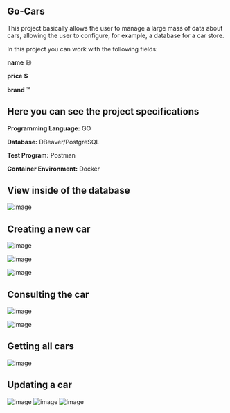 ## Go-Cars


This project basically allows the user to manage a large mass of data about cars, allowing the user to configure, for example, a database for a car store.

In this project you can work with the following fields:

**name** 😃

**price** 💲

**brand** ™

## Here you can see the project specifications


**Programming Language:** GO

**Database:** DBeaver/PostgreSQL

**Test Program:** Postman

**Container Environment:** Docker

## View inside of the database


![image](https://github.com/DEEPLERZERA/go-cars/assets/73613620/fd16157f-50b6-4314-b909-c621e4303bd0)

## Creating a new car


![image](https://github.com/DEEPLERZERA/go-cars/assets/73613620/77430f01-2d7f-410f-82be-ef17e99f15a2)

![image](https://github.com/DEEPLERZERA/go-cars/assets/73613620/a133f940-21c2-46d7-ab5c-ec63f8df5ce5)

![image](https://github.com/DEEPLERZERA/go-cars/assets/73613620/0e0e9c3d-eb13-48b6-b35f-dd4ff1496450)

## Consulting the car


![image](https://github.com/DEEPLERZERA/go-cars/assets/73613620/2eca017c-a213-41ad-ab10-bc4ef54d488d)

![image](https://github.com/DEEPLERZERA/go-cars/assets/73613620/f6fa1f9a-b1f1-4ebd-87c0-9266862d974a)

## Getting all cars


![image](https://github.com/DEEPLERZERA/go-cars/assets/73613620/21e392be-ae63-4d75-b2a2-7c58d50e26e0)

## Updating a car


![image](https://github.com/DEEPLERZERA/go-cars/assets/73613620/d866edac-6e33-43f5-a9bc-fc0d83bb3660)
![image](https://github.com/DEEPLERZERA/go-cars/assets/73613620/67e5233b-0217-41ad-a28a-f03a2f7215b9)
![image](https://github.com/DEEPLERZERA/go-cars/assets/73613620/90e616bc-c9ff-41ac-8e56-682fc80d881c)













